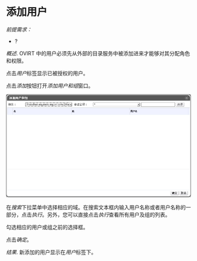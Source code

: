 # 添加用户

*前提需求：*

-   ?

*概述*.
OVIRT
中的用户必须先从外部的目录服务中被添加进来才能够对其分配角色和权限。

点击*用户*标签显示已被授权的用户。

点击*添加*按钮打开*添加用户和组*窗口。

![添加用户和组窗口](../images/Users_and_Roles-Add_Users_and_Groups_Window.png)

在*搜索*下拉菜单中选择相应的域。在搜索文本框内输入用户名称或者用户名称的一部分，点击*执行*。另外，您可以直接点击*执行*查看所有用户及组的列表。

勾选相应的用户或组之前的选择框。

点击*确定*。

*结果*.
新添加的用户显示在*用户*标签下。

